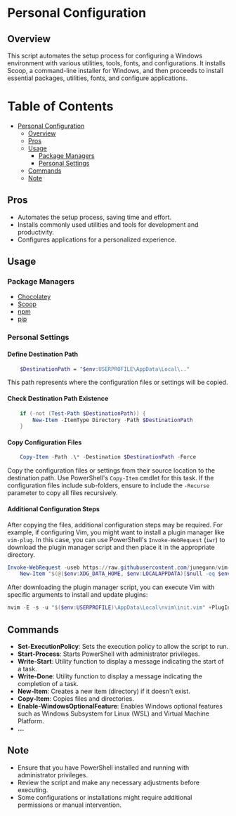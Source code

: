 # Personal Configuration 

## Overview

This script automates the setup process for configuring a Windows environment with various utilities, tools, fonts, and configurations. It installs Scoop, a command-line installer for Windows, and then proceeds to install essential packages, utilities, fonts, and configure applications.

# Table of Contents

- [Personal Configuration](#personal-configuration)
  - [Overview](#overview)
  - [Pros](#pros)
  - [Usage](#usage)
    - [Package Managers](#package-managers)
    - [Personal Settings](#personal-settings)
  - [Commands](#commands)
  - [Note](#note)

## Pros

- Automates the setup process, saving time and effort.
- Installs commonly used utilities and tools for development and productivity.
- Configures applications for a personalized experience.

## Usage

### Package Managers

- [Chocolatey](https://community.chocolatey.org/packages)
- [Scoop](https://scoop.sh/#/apps)
- [npm](https://www.npmjs.com/package/package)
- [pip](https://pypi.org/)

### Personal Settings

#### Define Destination Path

```sh
    $DestinationPath = "$env:USERPROFILE\AppData\Local\.."
```

This path represents where the configuration files or settings will be copied.

#### Check Destination Path Existence

```powershell
    if (-not (Test-Path $DestinationPath)) {
        New-Item -ItemType Directory -Path $DestinationPath
    }
```

#### Copy Configuration Files

```powershell
    Copy-Item -Path .\* -Destination $DestinationPath -Force
```

Copy the configuration files or settings from their source location to the destination path. Use PowerShell's `Copy-Item` cmdlet for this task. If the configuration files include sub-folders, ensure to include the `-Recurse` parameter to copy all files recursively.

#### Additional Configuration Steps

After copying the files, additional configuration steps may be required. For example, if configuring Vim, you might want to install a plugin manager like `vim-plug`. In this case, you can use PowerShell's `Invoke-WebRequest` (`iwr`) to download the plugin manager script and then place it in the appropriate directory.

```powershell
Invoke-WebRequest -useb https://raw.githubusercontent.com/junegunn/vim-plug/master/plug.vim | `
    New-Item "$(@($env:XDG_DATA_HOME, $env:LOCALAPPDATA)[$null -eq $env:XDG_DATA_HOME])/nvim-data/site/autoload/plug.vim" -Force

```

After downloading the plugin manager script, you can execute Vim with specific arguments to install and update plugins:

```powershell
nvim -E -s -u "$($env:USERPROFILE)\AppData\Local\nvim\init.vim" +PlugInstall +PlugUpdate +q
```

## Commands

- **Set-ExecutionPolicy**: Sets the execution policy to allow the script to run.
- **Start-Process**: Starts PowerShell with administrator privileges.
- **Write-Start**: Utility function to display a message indicating the start of a task.
- **Write-Done**: Utility function to display a message indicating the completion of a task.
- **New-Item**: Creates a new item (directory) if it doesn't exist.
- **Copy-Item**: Copies files and directories.
- **Enable-WindowsOptionalFeature**: Enables Windows optional features such as Windows Subsystem for Linux (WSL) and Virtual Machine Platform.
- **...**


## Note

- Ensure that you have PowerShell installed and running with administrator privileges.
- Review the script and make any necessary adjustments before executing.
- Some configurations or installations might require additional permissions or manual intervention.
